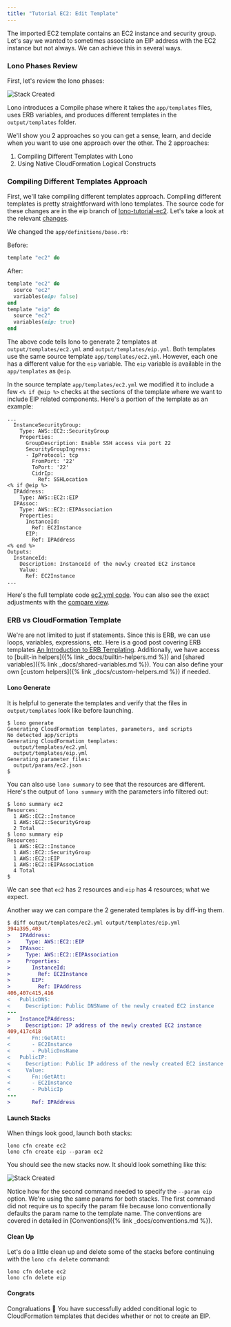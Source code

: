 ```yaml
---
title: "Tutorial EC2: Edit Template"
---
```


The imported EC2 template contains an EC2 instance and security group.  Let's say we wanted to sometimes associate an EIP address with the EC2 instance but not always.  We can achieve this in several ways.

### Lono Phases Review

First, let's review the lono phases:

<img src="/img/tutorial/lono-flowchart.png" alt="Stack Created" class="doc-photo lono-flowchart">

Lono introduces a Compile phase where it takes the `app/templates` files, uses ERB variables, and produces different templates in the `output/templates` folder.

We'll show you 2 approaches so you can get a sense, learn, and decide when you want to use one approach over the other. The 2 approaches:

1. Compiling Different Templates with Lono
2. Using Native CloudFormation Logical Constructs

### Compiling Different Templates Approach

First, we'll take compiling different templates approach. Compiling different templates is pretty straightforward with lono templates.  The source code for these changes are in the eip branch of [lono-tutorial-ec2](https://github.com/tongueroo/lono-tutorial-ec2/blob/eip/app/templates/ec2.yml).  Let's take a look at the relevant [changes](https://github.com/tongueroo/lono-tutorial-ec2/compare/eip).

We changed the `app/definitions/base.rb`:

Before:

```ruby
template "ec2" do
```

After:

```ruby
template "ec2" do
  source "ec2"
  variables(eip: false)
end
template "eip" do
  source "ec2"
  variables(eip: true)
end
```

The above code tells lono to generate 2 templates at `output/templates/ec2.yml` and `output/templates/eip.yml`. Both templates use the same source template `app/templates/ec2.yml`. However, each one has a different value for the `eip` variable.  The `eip` variable is available in the `app/templates` as `@eip`.

In the source template `app/templates/ec2.yml` we modified it to include a few
`<% if @eip %>` checks at the sections of the template where we want to include EIP related components. Here's a portion of the template as an example:

```
...
  InstanceSecurityGroup:
    Type: AWS::EC2::SecurityGroup
    Properties:
      GroupDescription: Enable SSH access via port 22
      SecurityGroupIngress:
      - IpProtocol: tcp
        FromPort: '22'
        ToPort: '22'
        CidrIp:
          Ref: SSHLocation
<% if @eip %>
  IPAddress:
    Type: AWS::EC2::EIP
  IPAssoc:
    Type: AWS::EC2::EIPAssociation
    Properties:
      InstanceId:
        Ref: EC2Instance
      EIP:
        Ref: IPAddress
<% end %>
Outputs:
  InstanceId:
    Description: InstanceId of the newly created EC2 instance
    Value:
      Ref: EC2Instance
...
```

Here's the full template code [ec2.yml code](https://github.com/tongueroo/lono-tutorial-ec2/blob/eip/app/templates/ec2.yml).  You can also see the exact adjustments with the [compare view](https://github.com/tongueroo/lono-tutorial-ec2/compare/eip).

### ERB vs CloudFormation Template

We're are not limited to just if statements.  Since this is ERB, we can use loops, variables, expressions, etc.  Here is a good post covering ERB templates [An Introduction to ERB Templating](http://www.stuartellis.name/articles/erb/). Additionally, we have access to [built-in helpers]({% link _docs/builtin-helpers.md %}) and [shared variables]({% link _docs/shared-variables.md %}).  You can also define your own [custom helpers]({% link _docs/custom-helpers.md %}) if needed.

#### Lono Generate

It is helpful to generate the templates and verify that the files in `output/templates` look like before launching.

```
$ lono generate
Generating CloudFormation templates, parameters, and scripts
No detected app/scripts
Generating CloudFormation templates:
  output/templates/ec2.yml
  output/templates/eip.yml
Generating parameter files:
  output/params/ec2.json
$
```

You can also use `lono summary` to see that the resources are different. Here's the output of `lono summary` with the parameters info filtered out:

```
$ lono summary ec2
Resources:
  1 AWS::EC2::Instance
  1 AWS::EC2::SecurityGroup
  2 Total
$ lono summary eip
Resources:
  1 AWS::EC2::Instance
  1 AWS::EC2::SecurityGroup
  1 AWS::EC2::EIP
  1 AWS::EC2::EIPAssociation
  4 Total
$
```

We can see that `ec2` has 2 resources and `eip` has 4 resources; what we expect.

Another way we can compare the 2 generated templates is by diff-ing them.

```diff
$ diff output/templates/ec2.yml output/templates/eip.yml
394a395,403
>   IPAddress:
>     Type: AWS::EC2::EIP
>   IPAssoc:
>     Type: AWS::EC2::EIPAssociation
>     Properties:
>       InstanceId:
>         Ref: EC2Instance
>       EIP:
>         Ref: IPAddress
406,407c415,416
<   PublicDNS:
<     Description: Public DNSName of the newly created EC2 instance
---
>   InstanceIPAddress:
>     Description: IP address of the newly created EC2 instance
409,417c418
<       Fn::GetAtt:
<       - EC2Instance
<       - PublicDnsName
<   PublicIP:
<     Description: Public IP address of the newly created EC2 instance
<     Value:
<       Fn::GetAtt:
<       - EC2Instance
<       - PublicIp
---
>       Ref: IPAddress
```

#### Launch Stacks

When things look good, launch both stacks:

```
lono cfn create ec2
lono cfn create eip --param ec2
```

You should see the new stacks now. It should look something like this:

<img src="/img/tutorials/ec2/both-stacks.png" alt="Stack Created" class="doc-photo lono-flowchart">

Notice how for the second command needed to specify the `--param eip` option.  We're using the same params for both stacks.  The first command did not require us to specify the param file because lono conventionally defaults the param name to the template name. The conventions are covered in detailed in [Conventions]({% link _docs/conventions.md %}).


#### Clean Up

Let's do a little clean up and delete some of the stacks before continuing with the `lono cfn delete` command:

```
lono cfn delete ec2
lono cfn delete eip
```

#### Congrats
Congraluations 🎉 You have successfully added conditional logic to CloudFormation templates that decides whether or not to create an EIP.
